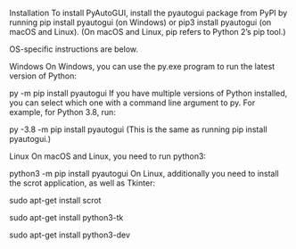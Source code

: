 Installation
To install PyAutoGUI, install the pyautogui package from PyPI by running pip install pyautogui (on Windows) or pip3 install pyautogui (on macOS and Linux). (On macOS and Linux, pip refers to Python 2’s pip tool.)

OS-specific instructions are below.

Windows
On Windows, you can use the py.exe program to run the latest version of Python:

py -m pip install pyautogui
If you have multiple versions of Python installed, you can select which one with a command line argument to py. For example, for Python 3.8, run:

py -3.8 -m pip install pyautogui
(This is the same as running pip install pyautogui.)


Linux
On macOS and Linux, you need to run python3:

python3 -m pip install pyautogui
On Linux, additionally you need to install the scrot application, as well as Tkinter:

sudo apt-get install scrot

sudo apt-get install python3-tk

sudo apt-get install python3-dev
